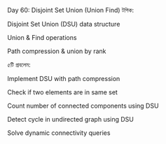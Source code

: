  Day 60: Disjoint Set Union (Union Find)
টপিক:

Disjoint Set Union (DSU) data structure

Union & Find operations

Path compression & union by rank

৫টি প্রবলেম:

Implement DSU with path compression

Check if two elements are in same set

Count number of connected components using DSU

Detect cycle in undirected graph using DSU

Solve dynamic connectivity queries
